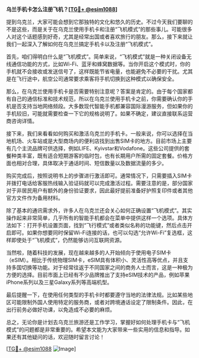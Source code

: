 **乌兰手机卡怎么注册飞机？[[TG💪+ @esim1088](https://t.me/s/esim1088)]**

提到乌克兰，大家可能会想到它那独特的文化和悠久的历史。不过今天我们要聊的不是这些，而是关于在乌克兰使用手机卡和注册“飞机模式”的那些事儿。可能很多人对这个话题感到好奇，尤其是经常出国或者喜欢旅行的朋友。那么，接下来就让我们一起深入了解如何在乌克兰搞定手机卡以及注册“飞机模式”。

首先，咱们得明白什么是“飞机模式”。简单来说，“飞机模式”就是一种关闭设备无线通信功能的方式，比如Wi-Fi、蓝牙和蜂窝数据等。当你开启这个模式时，你的手机就不会接收或发送信号了，这样既能节省电量，也能避免不必要的干扰。尤其是在飞行途中，航空公司通常要求乘客将手机切换到这种模式以确保安全。

那么，在乌克兰使用手机卡是否需要特别注意呢？答案是肯定的。由于每个国家都有自己的通信标准和技术规范，所以在乌克兰使用手机卡之前，你需要确认你的手机是否支持当地网络频段。大多数现代智能手机都兼容国际漫游服务，但如果你的手机较旧，可能就需要检查一下它的规格说明了。如果不确定，建议直接联系运营商咨询详情。

接下来，我们来看看如何购买和激活乌克兰的手机卡。一般来说，你可以选择在当地机场、火车站或是大型商场内的便利店找到出售SIM卡的地方。目前市场上主要有几个主流品牌可供选择，例如LIFE、Kyivstar和Vodafone。这些公司提供的套餐种类丰富，既有适合短期游客的临时包，也有长期用户所需的固定套餐。价格方面也相对合理，具体取决于通话时间、短信数量以及数据流量的多少。

购买完成后，按照说明书上的步骤进行激活即可。通常情况下，只需要插入SIM卡并拨打电话给客服热线输入验证码就可以完成激活过程。需要注意的是，部分国家对于非居民用户有额外的身份验证要求，因此最好提前准备好护照复印件或者其他官方文件作为备用材料。

除了基本的通讯需求外，许多人在乌克兰还会关心如何正确设置“飞机模式”。其实操作起来非常简单，几乎所有的智能手机都会在菜单中提供这样一个选项。具体方法如下：打开手机设置页面，找到“飞行模式”或者类似名称的功能键，然后点击开启即可。如果你想要同时保留Wi-Fi连接的话，也可以勾选“允许Wi-Fi”复选框，这样即使处于“飞机模式”，仍然能够访问互联网资源。

当然啦，随着科技的发展，现在越来越多的人开始倾向于使用电子SIM卡（eSIM）。相比于传统物理SIM卡，eSIM具有体积小、灵活性高等优点，并且支持多国切换等功能。对于经常往返于不同国家之间的商务人士而言，这是一种极为方便的选择。目前市面上已经有不少品牌推出了支持eSIM技术的产品，例如苹果iPhone系列以及三星Galaxy系列等高端机型。

最后提醒一下，在使用任何类型的手机卡时都要遵守当地的法律法规。比如某些地区可能限制外国人使用特定的服务商，或者对跨境通话设定了限制条件。因此，在出行前务必做好功课，以免造成不必要的麻烦。

总之，无论你是计划去乌克兰旅游还是工作学习，掌握好如何处理手机卡与“飞机模式”的问题都是非常重要的。希望本文能为大家带来一些实用的信息和指导。如果还有其他疑问的话，欢迎随时留言讨论！

[[TG💪+ @esim1088](https://t.me/s/esim1088) ![Image](https://i.postimg.cc/4NQfJmqS/Snipaste-2025-05-13-00-14-12.png)]